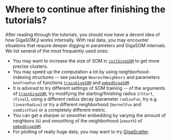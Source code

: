 
# Where to continue after finishing the tutorials?

After reading through the tutorials, you should now have a decent idea of how
GigaSOM.jl works internally. With real data, you may encounter situations that
require deeper digging in parameters and GigaSOM internals. We list several of
the most frequently used ones:

- You may want to increase the size of SOM in [`initGigaSOM`](@ref) to get more
  precise clusters.
- You may speed up the computation a lot by using neighborhood-indexing
  structures -- see package `NearestNeighbors` and parameters `knnTreeFun` of
  functions [`trainGigaSOM`](@ref) and [`embedGigaSOM`](@ref)
- It is adviced to try different settings of SOM training -- of the arguments
  of [`trainGigaSOM`](@ref), try modifying the starting/finishing radius
  (`rStart`, `rFinal`), using a different radius decay (parameter `radiusFun`,
  try e.g. `linearRadius`) or try a different neighborhood (`kernelFun` and
  `somDistFun`) or a completely different metric.
- You can get a sharper or smoother embedding by varying the amount of
  neighbors (`k`) and smoothing of the neighborhood (`smooth`) of
  [`embedGigaSOM`](@ref).
- For plotting of really huge data, you may want to try
  [GigaScatter](https://github.com/LCSB-BioCore/GigaScatter.jl).
